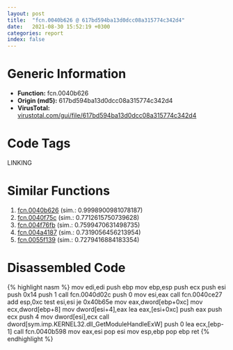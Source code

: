 ```yaml
---
layout: post
title:  "fcn.0040b626 @ 617bd594ba13d0dcc08a315774c342d4"
date:   2021-08-30 15:52:19 +0300
categories: report
index: false
---
```


# Generic Information
- **Function:** fcn.0040b626
- **Origin (md5):** 617bd594ba13d0dcc08a315774c342d4
- **VirusTotal:** [virustotal.com/gui/file/617bd594ba13d0dcc08a315774c342d4][virustotal_ref]

# Code Tags
<span class="tag" id="LINKING">LINKING</span>


# Similar Functions

1. [fcn.0040b626][similar_1_ref] (sim.: 0.9998900981078187)
2. [fcn.0040f75c][similar_2_ref] (sim.: 0.7712615750739628)
3. [fcn.004f76fb][similar_3_ref] (sim.: 0.7599470631498735)
4. [fcn.004a4187][similar_4_ref] (sim.: 0.7319056456213954)
5. [fcn.0055f139][similar_5_ref] (sim.: 0.7279416884183354)


# Disassembled Code

{% highlight nasm %}
mov edi,edi
push ebp
mov ebp,esp
push ecx
push esi
push 0x14
push 1
call fcn.0040d02c
push 0
mov esi,eax
call fcn.0040ce27
add esp,0xc
test esi,esi
je 0x40b65e
mov eax,dword[ebp+0xc]
mov ecx,dword[ebp+8]
mov dword[esi+4],eax
lea eax,[esi+0xc]
push eax
push ecx
push 4
mov dword[esi],ecx
call dword[sym.imp.KERNEL32.dll_GetModuleHandleExW]
push 0
lea ecx,[ebp-1]
call fcn.0040b598
mov eax,esi
pop esi
mov esp,ebp
pop ebp
ret 
{% endhighlight %}


[similar_1_ref]: /report/fcn.0040b626@b8b9b802e96d8e813c605554cf6f7018
[similar_2_ref]: /report/fcn.0040f75c@b9bcb002212a6b3f234989f71e66f5f7
[similar_3_ref]: /report/fcn.004f76fb@4fe38de7c6c86a1bad209560fa052231
[similar_4_ref]: /report/fcn.004a4187@3b2d901eaca41ce14deca6a48c0c801a
[similar_5_ref]: /report/fcn.0055f139@9c2b894b84f59672d8be2e984066f76f
[virustotal_ref]: https://www.virustotal.com/gui/file/617bd594ba13d0dcc08a315774c342d4